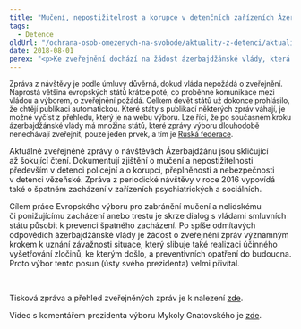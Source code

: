 ```yaml
---
title: "Mučení, nepostižitelnost a korupce v detenčních zařízeních Ázerbajdžánu: CPT zveřejňuje zprávy z návštěv"
tags:
  - Detence
oldUrl: "/ochrana-osob-omezenych-na-svobode/aktuality-z-detenci/aktuality-z-detenci-2018/muceni-nepostizitelnost-a-korupce-v-detencnich-zarizenich-azerbajdzanu-cpt-zverejnuje/"
date: 2018-08-01
perex: "<p>Ke zveřejnění dochází na žádost ázerbajdžánské vlády, která celkem šest zpráv ponechávala v neveřejném režimu. S ohledem na to, že vláda dosud selhává v implementaci doporučení, která jí výbor navrhl k prevenci mučení a špatného zacházení, je tento krok prvním významným posunem směrem k naplňování závazků státu plynoucích z Evropské úmluvy o zabránění mučení a nelidskému či ponižujícímu zacházení nebo trestání.</p>"
---
```


<!-- imported from the old website -->

<p><span style="font-size: 12.8px;">Zpráva z návštěvy je podle úmluvy důvěrná, dokud vláda nepožádá o zveřejnění. Naprostá většina evropských států krátce poté, co proběhne komunikace mezi vládou a výborem, o zveřejnění požádá. Celkem devět států už dokonce prohlásilo, že chtějí publikaci automatickou. Které státy s publikací některých zpráv váhají, je možné vyčíst z přehledu, který je na webu výboru. Lze říci, že po současném kroku ázerbajdžánské vlády má množina států, které zprávy výboru dlouhodobě nenechávají zveřejnit, pouze jeden prvek, a tím je <a href="https://www.coe.int/en/web/cpt/russian-federation" target="_blank">Ruská federace</a>.</span></p> <p>Aktuálně zveřejněné zprávy o návštěvách Ázerbajdžánu jsou skličující až šokující čtení. Dokumentují zjištění o mučení a nepostižitelnosti především v detenci policejní a o korupci, přeplněnosti a nebezpečnosti v detenci vězeňské. Zpráva z periodické návštěvy v roce 2016 vypovídá také o špatném zacházení v zařízeních psychiatrických a sociálních.</p> <p>Cílem práce Evropského výboru pro zabránění mučení a nelidskému či ponižujícímu zacházení anebo trestu je skrze dialog s vládami smluvních státu působit k prevenci špatného zacházení. Po spíše odmítavých odpovědích ázerbajdžánské vlády je žádost o zveřejnění zpráv významným krokem k uznání závažnosti situace, který slibuje také realizaci účinného vyšetřování zločinů, ke kterým došlo, a preventivních opatření do budoucna. Proto výbor tento posun (ústy svého prezidenta) velmi přivítal.</p> <p> </p> <p>Tisková zpráva a přehled zveřejněných zpráv je k nalezení <a href="https://www.coe.int/en/web/cpt/-/azerbaijan-torture-impunity-and-corruption-highlighted-in-new-anti-torture-committee-publications" target="_blank">zde</a>. </p><p> Video s komentářem prezidenta výboru Mykoly Gnatovského je <a href="https://vimeo.com/280216754/a40d9642bd" target="_blank">zde</a>. </p>
